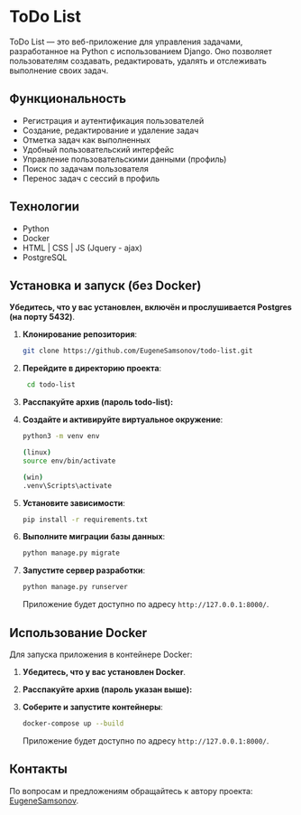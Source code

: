 
# ToDo List

ToDo List — это веб-приложение для управления задачами, разработанное на Python с использованием Django. Оно позволяет пользователям создавать, редактировать, удалять и отслеживать выполнение своих задач.

## Функциональность

- Регистрация и аутентификация пользователей
- Создание, редактирование и удаление задач
- Отметка задач как выполненных
- Удобный пользовательский интерфейс
- Управление пользовательскими данными (профиль)
- Поиск по задачам пользователя
- Перенос задач с сессий в профиль


## Технологии

- Python
- Docker
- HTML | CSS | JS (Jquery - ajax) 
- PostgreSQL

## Установка и запуск (без Docker)
**Убедитесь, что у вас установлен, включён и прослушивается Postgres (на порту 5432)**.
1. **Клонирование репозитория**:

    ```bash
    git clone https://github.com/EugeneSamsonov/todo-list.git
    ```

2. **Перейдите в директорию проекта**:

   ```bash
    cd todo-list
   ```
3. **Расспакуйте архив (пароль todo-list):**
4. **Создайте и активируйте виртуальное окружение**:

   ```bash
   python3 -m venv env

   (linux)
   source env/bin/activate

   (win)
   .venv\Scripts\activate
   ```

5. **Установите зависимости**:

   ```bash
   pip install -r requirements.txt
   ```

6. **Выполните миграции базы данных**:

   ```bash
   python manage.py migrate
   ```

7. **Запустите сервер разработки**:

   ```bash
   python manage.py runserver
   ```

   Приложение будет доступно по адресу `http://127.0.0.1:8000/`.

## Использование Docker

Для запуска приложения в контейнере Docker:

1. **Убедитесь, что у вас установлен Docker**.
2. **Расспакуйте архив (пароль указан выше):**
3. **Соберите и запустите контейнеры**:

   ```bash
   docker-compose up --build
   ```

   Приложение будет доступно по адресу `http://127.0.0.1:8000/`.


## Контакты

По вопросам и предложениям обращайтесь к автору проекта: [EugeneSamsonov](https://github.com/EugeneSamsonov).
